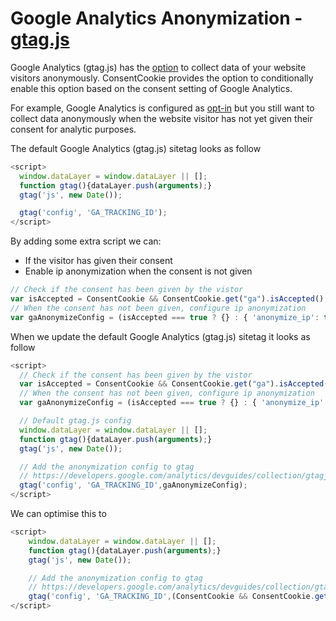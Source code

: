 # Google Analytics Anonymization - [gtag.js](https://developers.google.com/analytics/devguides/collection/gtagjs/)

Google Analytics \(gtag.js\) has the [option](https://developers.google.com/analytics/devguides/collection/gtagjs/ip-anonymization) to collect data of your website visitors anonymously. ConsentCookie provides the option to conditionally enable this option based on the consent setting of Google Analytics.

For example, Google Analytics is configured as [opt-in](../configuration/) but you still want to collect data anonymously when the website visitor has not yet given their consent for analytic purposes.

The default Google Analytics \(gtag.js\) sitetag looks as follow

```js
<script>
  window.dataLayer = window.dataLayer || [];
  function gtag(){dataLayer.push(arguments);}
  gtag('js', new Date());

  gtag('config', 'GA_TRACKING_ID');
</script>
```

By adding some extra script we can:

* If the visitor has given their consent
* Enable ip anonymization when the consent is not given

```js
// Check if the consent has been given by the vistor
var isAccepted = ConsentCookie && ConsentCookie.get("ga").isAccepted();
// When the consent has not been given, configure ip anonymization
var gaAnonymizeConfig = (isAccepted === true ? {} : { 'anonymize_ip': true });
```

When we update the default Google Analytics \(gtag.js\) sitetag it looks as follow

```js
<script>
  // Check if the consent has been given by the vistor
  var isAccepted = ConsentCookie && ConsentCookie.get("ga").isAccepted();
  // When the consent has not been given, configure ip anonymization
  var gaAnonymizeConfig = (isAccepted === true ? {} : { 'anonymize_ip': true })

  // Default gtag.js config
  window.dataLayer = window.dataLayer || [];
  function gtag(){dataLayer.push(arguments);}
  gtag('js', new Date());

  // Add the anonymization config to gtag
  // https://developers.google.com/analytics/devguides/collection/gtagjs/ip-anonymization
  gtag('config', 'GA_TRACKING_ID',gaAnonymizeConfig);
</script>
```

We can optimise this to

```js
<script>
    window.dataLayer = window.dataLayer || [];
    function gtag(){dataLayer.push(arguments);}
    gtag('js', new Date());

    // Add the anonymization config to gtag
    // https://developers.google.com/analytics/devguides/collection/gtagjs/ip-anonymization
    gtag('config', 'GA_TRACKING_ID',(ConsentCookie && ConsentCookie.get("ga").isAccepted()) ? {} : { 'anonymize_ip': true });
</script>
```

  


